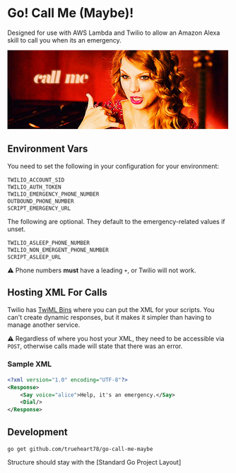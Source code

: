 # Go! Call Me (Maybe)!

Designed for use with AWS Lambda and Twilio to allow an Amazon Alexa skill to call you when its
an emergency.

![Taylor Swift - Call Me][taylor]

## Environment Vars

You need to set the following in your configuration for your environment:

```
TWILIO_ACCOUNT_SID
TWILIO_AUTH_TOKEN
TWILIO_EMERGENCY_PHONE_NUMBER
OUTBOUND_PHONE_NUMBER
SCRIPT_EMERGENCY_URL
```

The following are optional. They default to the emergency-related values if unset.

```
TWILIO_ASLEEP_PHONE_NUMBER
TWILIO_NON_EMERGENT_PHONE_NUMBER
SCRIPT_ASLEEP_URL
```

:warning: Phone numbers **must** have a leading `+`, or Twilio will not work.

## Hosting XML For Calls

Twilio has [TwiML Bins][twiml bins] where you can put the XML for your scripts. You can't create dynamic
responses, but it makes it simpler than having to manage another service.

:warning: Regardless of where you host your XML, they need to be accessible via `POST`, otherwise calls made
will state that there was an error.

### Sample XML

```xml
<?xml version="1.0" encoding="UTF-8"?>
<Response>
    <Say voice="alice">Help, it's an emergency.</Say>
    <Dial/>
</Response>
```

## Development

```
go get github.com/trueheart78/go-call-me-maybe
```

Structure should stay with the [Standard Go Project Layout]

[twiml bins]: https://www.twilio.com/console/runtime/twiml-bins
[layout]: https://github.com/golang-standards/project-layout
[taylor]: assets/taylor-swift-call-me.gif

